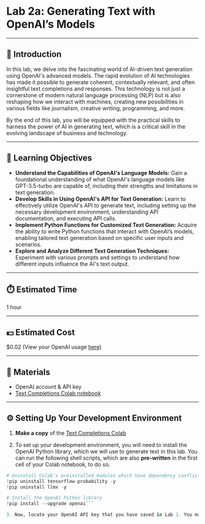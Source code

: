 # Lab 2a: Generating Text with OpenAI’s Models

---

## 📘 Introduction

In this lab, we delve into the fascinating world of AI-driven text generation using OpenAI's advanced models. The rapid evolution of AI technologies has made it possible to generate coherent, contextually relevant, and often insightful text completions and responses. This technology is not just a cornerstone of modern natural language processing (NLP) but is also reshaping how we interact with machines, creating new possibilities in various fields like journalism, creative writing, programming, and more.

By the end of this lab, you will be equipped with the practical skills to harness the power of AI in generating text, which is a critical skill in the evolving landscape of business and technology.

---

## 🎯 Learning Objectives

- **Understand the Capabilities of OpenAI's Language Models:** Gain a foundational understanding of what OpenAI's language models like GPT-3.5-turbo are capable of, including their strengths and limitations in text generation.
- **Develop Skills in Using OpenAI's API for Text Generation:** Learn to effectively utilize OpenAI's API to generate text, including setting up the necessary development environment, understanding API documentation, and executing API calls.
- **Implement Python Functions for Customized Text Generation:** Acquire the ability to write Python functions that interact with OpenAI’s models, enabling tailored text generation based on specific user inputs and scenarios.
- **Explore and Analyze Different Text Generation Techniques:** Experiment with various prompts and settings to understand how different inputs influence the AI's text output.

---

## ⏱️ Estimated Time
1 hour

---

## 💵 Estimated Cost
$0.02 (View your OpenAI usage [here](https://platform.openai.com/usage))

---

## 🧰 Materials

- OpenAI account & API key  
- [Text Completions Colab notebook](https://colab.research.google.com/drive/1A70EtOMPj8IKoXW_7URsWuXFDc4fho0E?usp=sharing)

---

## ⚙️ Setting Up Your Development Environment

1. **Make a copy** of the [Text Completions Colab](https://colab.research.google.com/drive/1A70EtOMPj8IKoXW_7URsWuXFDc4fho0E?usp=sharing)

2. To set up your development environment, you will need to install the OpenAI Python library, which we will use to generate text in this lab. You can run the following shell scripts, which are also **pre-written** in the first cell of your Colab notebook, to do so.

```python
# Uninstall Colab's preinstalled modules which have dependency conflicts with OpenAI
!pip uninstall tensorflow-probability -y 
!pip uninstall llmx -y 

# Install the OpenAI Python library
!pip install --upgrade openai```

3. Now, locate your OpenAI API key that you have saved in Lab 1. You may already have one from a previous lab; if not, please refer to Lab 1 for instructions. If you cannot find your API key anymore, you may need to create a new one [here]
